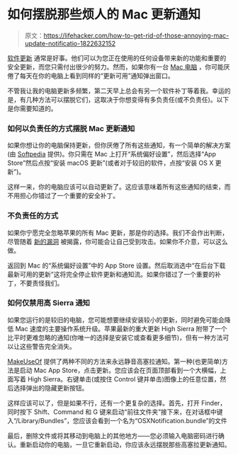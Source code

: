 # 如何摆脱那些烦人的 Mac 更新通知

> 原文：<https://lifehacker.com/how-to-get-rid-of-those-annoying-mac-update-notificatio-1822632152>

[软件更新](https://lifehacker.com/how-to-update-software-for-beginners-5802139) 通常是好事。他们可以为您正在使用的任何设备带来新的功能和重要的安全更新，而您只需付出很少的努力。然而，如果你有一台 [Mac 电脑](https://lifehacker.com/lifehacker-pack-for-mac-our-list-of-the-essential-mac-635303836) ，你可能厌倦了每天在你的电脑上看到同样的“更新可用”通知弹出窗口。



不管我让我的电脑更新多频繁，第二天早上总会有另一个软件补丁等着我。幸运的是，有几种方法可以摆脱它们，这取决于你想变得有多负责任(或不负责任)。以下是你需要知道的。

### 如何以负责任的方式摆脱 Mac 更新通知

如果你想让你的电脑保持更新，但你厌倦了所有这些通知，有一个简单的解决方案(由 [Softpedia](http://news.softpedia.com/news/how-to-disable-os-x-update-notifications-493961.shtml) 提供)。你只需在 Mac 上打开“系统偏好设置”，然后选择“App Store”然后点按“安装 macOS 更新”(或者对于较旧的软件，点按“安装 OS X 更新”)。

这样一来，你的电脑应该可以自动更新了。这应该意味着所有这些通知的结束，而不用担心你错过了一个重要的安全补丁。

### 不负责任的方式

如果你宁愿完全忽略苹果的所有 Mac 更新，那是你的选择。我们不会作出判断，尽管随着 [新的漏洞](https://lifehacker.com/whats-going-on-with-the-spectre-and-meltdown-patches-1822128503?rev=1516134365544) 被揭露，你可能会让自己受到攻击。如果你不介意，可以这么做。

返回到 Mac 的“系统偏好设置”中的 App Store 设置。然后取消选中“在后台下载最新可用的更新”这将完全停止软件更新和通知流。如果你错过了一个重要的补丁，不要责怪我们。

### 如何仅禁用高 Sierra 通知

如果您运行的是较旧的电脑，您可能想要继续安装较小的更新，同时避免可能会降低 Mac 速度的主要操作系统升级。苹果最新的重大更新 High Sierra 附带了一个比平时更难忽略的通知(你唯一的选择是安装它或查看更多细节)，但有一种方法可以让这些警告完全消失。

[MakeUseOf](https://www.makeuseof.com/tag/disable-mac-high-sierra-upgrade-notifications/) 提供了两种不同的方法来永远静音高塞拉通知。第一种(也更简单)方法是启动 Mac App Store，点击更新。您应该会在页面顶部看到一个大横幅，上面写着 High Sierra。右键单击(或按住 Control 键并单击)图像上的任意位置，然后选择弹出的隐藏更新按钮。

这样应该可以了，但是如果不行，还有一个更复杂的选择。首先，打开 Finder，同时按下 Shift、Command 和 G 键来启动“前往文件夹”接下来，在对话框中键入“/Library/Bundles”，您应该会看到一个名为“OSXNotification.bundle”的文件

最后，删除文件或将其移动到电脑上的其他地方——您必须输入电脑密码进行确认。重新启动你的电脑，一旦它重新启动，你应该永远摆脱那些高塞拉更新通知。